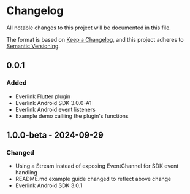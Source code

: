 # Changelog

All notable changes to this project will be documented in this file.

The format is based on [Keep a Changelog](https://keepachangelog.com/en/1.1.0/),
and this project adheres to [Semantic Versioning](https://semver.org/spec/v2.0.0.html).

## 0.0.1

### Added
- Everlink Flutter plugin
- Everlink Android SDK 3.0.0-A1
- Everlink Android event listeners 
- Example demo calliing the plugin's functions

## 1.0.0-beta - 2024-09-29

### Changed 
- Using a Stream instead of exposing EventChannel for SDK event handling
- README.md example guide changed to reflect above change
- Everlink Android SDK 3.0.1  